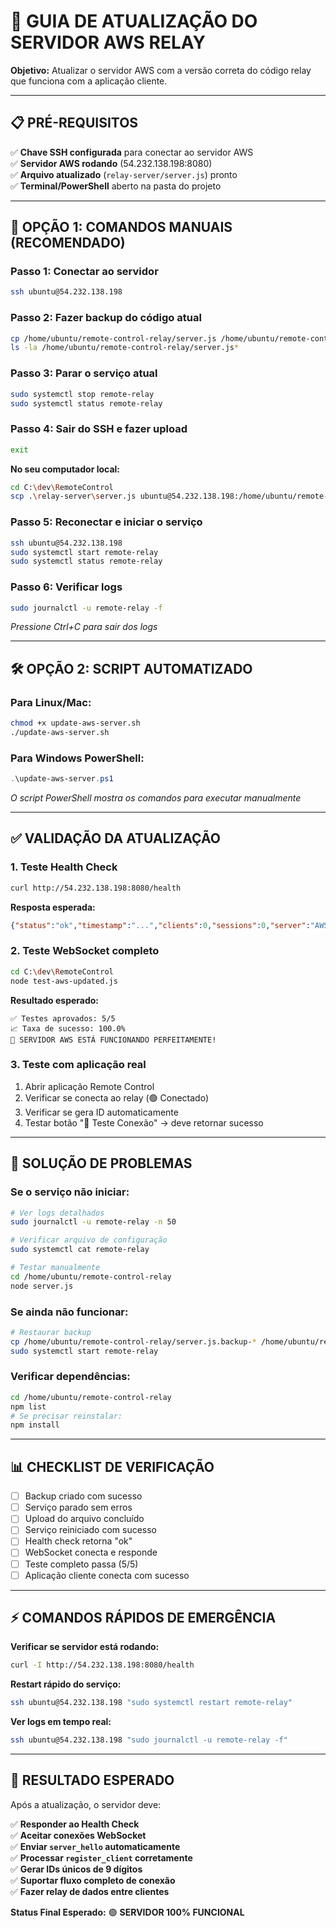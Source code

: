 # 🚀 GUIA DE ATUALIZAÇÃO DO SERVIDOR AWS RELAY

**Objetivo:** Atualizar o servidor AWS com a versão correta do código relay que funciona com a aplicação cliente.

---

## 📋 PRÉ-REQUISITOS

✅ **Chave SSH configurada** para conectar ao servidor AWS  
✅ **Servidor AWS rodando** (54.232.138.198:8080)  
✅ **Arquivo atualizado** (`relay-server/server.js`) pronto  
✅ **Terminal/PowerShell** aberto na pasta do projeto  

---

## 🔧 OPÇÃO 1: COMANDOS MANUAIS (RECOMENDADO)

### **Passo 1: Conectar ao servidor**
```bash
ssh ubuntu@54.232.138.198
```

### **Passo 2: Fazer backup do código atual**
```bash
cp /home/ubuntu/remote-control-relay/server.js /home/ubuntu/remote-control-relay/server.js.backup-$(date +%Y%m%d_%H%M%S)
ls -la /home/ubuntu/remote-control-relay/server.js*
```

### **Passo 3: Parar o serviço atual**
```bash
sudo systemctl stop remote-relay
sudo systemctl status remote-relay
```

### **Passo 4: Sair do SSH e fazer upload** 
```bash
exit
```

**No seu computador local:**
```bash
cd C:\dev\RemoteControl
scp .\relay-server\server.js ubuntu@54.232.138.198:/home/ubuntu/remote-control-relay/server.js
```

### **Passo 5: Reconectar e iniciar o serviço**
```bash
ssh ubuntu@54.232.138.198
sudo systemctl start remote-relay
sudo systemctl status remote-relay
```

### **Passo 6: Verificar logs**
```bash
sudo journalctl -u remote-relay -f
```
*Pressione Ctrl+C para sair dos logs*

---

## 🛠️ OPÇÃO 2: SCRIPT AUTOMATIZADO

### **Para Linux/Mac:**
```bash
chmod +x update-aws-server.sh
./update-aws-server.sh
```

### **Para Windows PowerShell:**
```powershell
.\update-aws-server.ps1
```
*O script PowerShell mostra os comandos para executar manualmente*

---

## ✅ VALIDAÇÃO DA ATUALIZAÇÃO

### **1. Teste Health Check**
```bash
curl http://54.232.138.198:8080/health
```
**Resposta esperada:**
```json
{"status":"ok","timestamp":"...","clients":0,"sessions":0,"server":"AWS EC2"}
```

### **2. Teste WebSocket completo**
```bash
cd C:\dev\RemoteControl
node test-aws-updated.js
```

**Resultado esperado:**
```
✅ Testes aprovados: 5/5
📈 Taxa de sucesso: 100.0%
🎉 SERVIDOR AWS ESTÁ FUNCIONANDO PERFEITAMENTE!
```

### **3. Teste com aplicação real**
1. Abrir aplicação Remote Control
2. Verificar se conecta ao relay (🟢 Conectado)
3. Verificar se gera ID automaticamente
4. Testar botão "🧪 Teste Conexão" → deve retornar sucesso

---

## 🚨 SOLUÇÃO DE PROBLEMAS

### **Se o serviço não iniciar:**
```bash
# Ver logs detalhados
sudo journalctl -u remote-relay -n 50

# Verificar arquivo de configuração
sudo systemctl cat remote-relay

# Testar manualmente
cd /home/ubuntu/remote-control-relay
node server.js
```

### **Se ainda não funcionar:**
```bash
# Restaurar backup
cp /home/ubuntu/remote-control-relay/server.js.backup-* /home/ubuntu/remote-control-relay/server.js
sudo systemctl start remote-relay
```

### **Verificar dependências:**
```bash
cd /home/ubuntu/remote-control-relay
npm list
# Se precisar reinstalar:
npm install
```

---

## 📊 CHECKLIST DE VERIFICAÇÃO

- [ ] Backup criado com sucesso
- [ ] Serviço parado sem erros  
- [ ] Upload do arquivo concluído
- [ ] Serviço reiniciado com sucesso
- [ ] Health check retorna "ok"
- [ ] WebSocket conecta e responde
- [ ] Teste completo passa (5/5)
- [ ] Aplicação cliente conecta com sucesso

---

## ⚡ COMANDOS RÁPIDOS DE EMERGÊNCIA

**Verificar se servidor está rodando:**
```bash
curl -I http://54.232.138.198:8080/health
```

**Restart rápido do serviço:**
```bash
ssh ubuntu@54.232.138.198 "sudo systemctl restart remote-relay"
```

**Ver logs em tempo real:**
```bash
ssh ubuntu@54.232.138.198 "sudo journalctl -u remote-relay -f"
```

---

## 🎯 RESULTADO ESPERADO

Após a atualização, o servidor deve:

✅ **Responder ao Health Check**  
✅ **Aceitar conexões WebSocket**  
✅ **Enviar `server_hello` automaticamente**  
✅ **Processar `register_client` corretamente**  
✅ **Gerar IDs únicos de 9 dígitos**  
✅ **Suportar fluxo completo de conexão**  
✅ **Fazer relay de dados entre clientes**  

**Status Final Esperado:** 🟢 **SERVIDOR 100% FUNCIONAL**